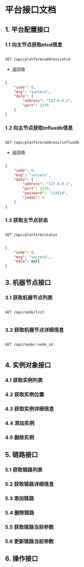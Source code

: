 # 平台接口文档

## 1. 平台配置接口

### 1.1 向主节点获取etcd信息

```bash

GET /api/platform/address/etcd

```

* 返回值

```json

{
    "code": 0,
    "msg": "success",
    "data": {
        "address": "127.0.0.1",
        "port": 2379
    }
}

```

### 1.2 向主节点获取influxdb信息

```bash

GET /api/platform/address/influxdb

```

* 返回值

```json

{
    "code": 0,
    "msg": "success",
    "data": {
        "address": "127.0.0.1",
        "port": 2379,
        "password": "114514",
        "index": 0
    }
}

```

### 1.3 获取主节点状态

```bash

GET /api/platform/status

```

```json

{
    "code": 0,
    "msg": "success",
    "data": null
}

```


## 3. 机器节点接口

### 3.1 获取机器节点列表

```bash

GET /api/node/list

```

```json


```

### 3.2 获取机器节点详细信息

```bash

GET /api/node/:node_id

```

```json


```

## 4. 实例对象接口

### 4.1 获取实例列表

### 4.2 获取实例位置

### 4.3 获取实例详细信息

### 4.4 添加实例

### 4.5 删除实例

## 5. 链路接口

### 5.1 获取链路列表

### 5.2 获取链路详细信息

### 5.3 添加链路

### 5.4 删除链路

### 5.5 获取链路当前参数

### 5.6 更新链路当前参数


## 6. 操作接口